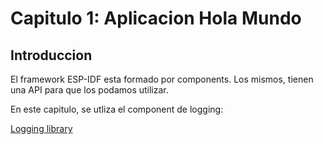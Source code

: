# Capitulo 1: Aplicacion Hola Mundo

## Introduccion

El framework ESP-IDF esta formado por components. Los mismos, tienen una API para que los podamos utilizar.

En este capitulo, se utliza el component de logging:

[Logging library](https://docs.espressif.com/projects/esp-idf/en/stable/esp32/api-reference/system/log.html)
